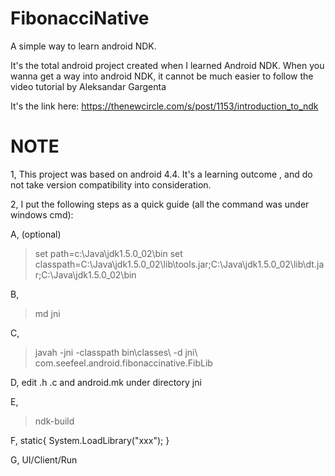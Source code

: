 FibonacciNative
===============

A simple way to learn android NDK.

It's the total android project created when I learned Android NDK.
When you wanna get a way into android NDK, it cannot be much easier to follow the video tutorial by Aleksandar Gargenta

It's the link here: https://thenewcircle.com/s/post/1153/introduction_to_ndk

NOTE
===============
1, This project was based on android 4.4. It's a learning outcome , and do not take version compatibility into consideration.

2, I put the following steps as a quick guide (all the command was under windows cmd):

A, (optional)
> set path=c:\Java\jdk1.5.0_02\bin
> set classpath=C:\Java\jdk1.5.0_02\lib\tools.jar;C:\Java\jdk1.5.0_02\lib\dt.jar;C:\Java\jdk1.5.0_02\bin

B, 
> md jni

C, 
> javah -jni -classpath bin\classes\ -d jni\ com.seefeel.android.fibonaccinative.FibLib 

D,
edit .h .c  and android.mk  under directory jni

E,
> ndk-build

F,
  static{ 
    System.LoadLibrary("xxx");
  }
  
G, UI/Client/Run
